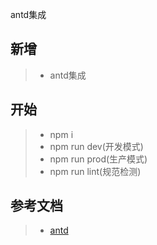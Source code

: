 antd集成

## 新增
>* antd集成

## 开始
>* npm i
>* npm run dev(开发模式)
>* npm run prod(生产模式)
>* npm run lint(规范检测)

## 参考文档
>* [antd](http://ant.design/)

